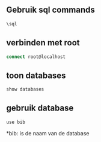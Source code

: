 ## Gebruik sql commands
```sql
\sql
```

## verbinden met root
```sql 
connect root@localhost
```
## toon databases
```sql
show databases
```
## gebruik database 
```
use bib
```
*bib: is de naam van de database
## 
